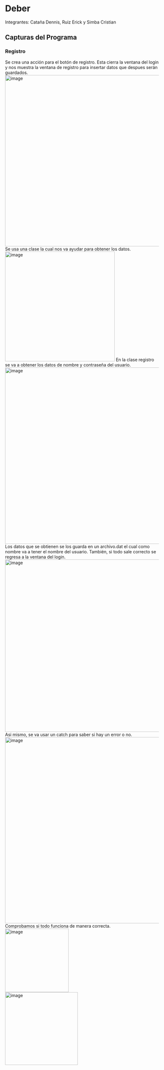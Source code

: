 # Deber
Integrantes: Cataña Dennis, Ruiz Erick y Simba Cristian
## Capturas del Programa
### Registro
Se crea una acción para el botón de registro. Esta cierra la ventana del login y nos muestra la ventana de registro para insertar datos que despues serán guardados.<br>
<img width="560" alt="image" src="https://github.com/DennisCatana/swingx/assets/117742977/b484c71d-148c-405e-a9f1-2dc9f9ac1b03"><br>
Se usa una clase la cual nos va ayudar para obtener los datos.<br>
<img width="359" alt="image" src="https://github.com/DennisCatana/swingx/assets/117742977/4b71c69a-0476-4777-bdff-8f67429e6644">
En la clase registro se va a obtener los datos de nombre y contraseña del usuario.<br>
<img width="577" alt="image" src="https://github.com/DennisCatana/swingx/assets/117742977/6e4045fb-c2f1-4ff7-8dff-dfb41bf7f04a"><br>
Los datos que se obtienen se los guarda en un archivo.dat el cual como nombre va a tener el nombre del usuario. También, si todo sale correcto se regresa a la ventana del login.<br>
<img width="564" alt="image" src="https://github.com/DennisCatana/swingx/assets/117742977/320b2581-747c-4df6-bd82-30fa6abbab98"><br>
Asi mismo, se va usar un catch para saber si hay un error o no.<br>
<img width="609" alt="image" src="https://github.com/DennisCatana/swingx/assets/117742977/3d9d0888-cb52-4791-b4a7-f6b1a9015a74"><br>
Comprobamos si todo funciona de manera correcta.<br>
<img width="208" alt="image" src="https://github.com/DennisCatana/swingx/assets/117742977/c7f43b71-9b84-4e2c-8a3d-c79cb7765f9d"><br>
<img width="238" alt="image" src="https://github.com/DennisCatana/swingx/assets/117742977/4cefe420-f0e5-4319-a5c0-d3254ab27e75"><br>









